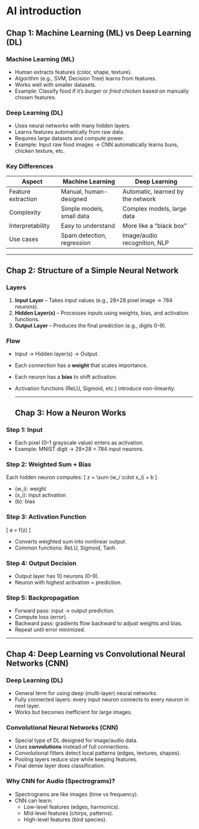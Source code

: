 # AI introduction

## Chap 1: Machine Learning (ML) vs Deep Learning (DL)

### Machine Learning (ML)
- Human extracts features (color, shape, texture).
- Algorithm (e.g., SVM, Decision Tree) learns from features.
- Works well with smaller datasets.
- Example: Classify food if it’s *burger* or *fried chicken* based on manually chosen features.

### Deep Learning (DL)
- Uses neural networks with many hidden layers.
- Learns features automatically from raw data.
- Requires large datasets and compute power.
- Example: Input raw food images → CNN automatically learns buns, chicken texture, etc.

### Key Differences

| Aspect              | Machine Learning             | Deep Learning                      |
|---------------------|------------------------------|------------------------------------|
| Feature extraction  | Manual, human-designed       | Automatic, learned by the network  |
| Complexity          | Simple models, small data    | Complex models, large data         |
| Interpretability    | Easy to understand           | More like a “black box”            |
| Use cases           | Spam detection, regression   | Image/audio recognition, NLP       |

---

## Chap 2: Structure of a Simple Neural Network

### Layers
1. **Input Layer** – Takes input values (e.g., 28×28 pixel image → 784 neurons).
2. **Hidden Layer(s)** – Processes inputs using weights, bias, and activation functions.
3. **Output Layer** – Produces the final prediction (e.g., digits 0–9).

### Flow
- Input → Hidden layer(s) → Output.
- Each connection has a **weight** that scales importance.
- Each neuron has a **bias** to shift activation.
- Activation functions (ReLU, Sigmoid, etc.) introduce non-linearity.

  ---

  ## Chap 3: How a Neuron Works

### Step 1: Input
- Each pixel (0–1 grayscale value) enters as activation.
- Example: MNIST digit → 28×28 = 784 input neurons.

### Step 2: Weighted Sum + Bias
Each hidden neuron computes:
\[
z = \sum (w_i \cdot x_i) + b
\]

- \(w_i\): weight
- \(x_i\): input activation
- \(b\): bias

### Step 3: Activation Function
\[
a = f(z)
\]
- Converts weighted sum into nonlinear output.
- Common functions: ReLU, Sigmoid, Tanh.

### Step 4: Output Decision
- Output layer has 10 neurons (0–9).
- Neuron with highest activation = prediction.

### Step 5: Backpropagation
- Forward pass: input → output prediction.
- Compute loss (error).
- Backward pass: gradients flow backward to adjust weights and bias.
- Repeat until error minimized.

--- 

## Chap 4: Deep Learning vs Convolutional Neural Networks (CNN)

### Deep Learning (DL)
- General term for using deep (multi-layer) neural networks.
- Fully connected layers: every input neuron connects to every neuron in next layer.
- Works but becomes inefficient for large images.

### Convolutional Neural Networks (CNN)
- Special type of DL designed for image/audio data.
- Uses **convolutions** instead of full connections.
- Convolutional filters detect local patterns (edges, textures, shapes).
- Pooling layers reduce size while keeping features.
- Final dense layer does classification.

### Why CNN for Audio (Spectrograms)?
- Spectrograms are like images (time vs frequency).
- CNN can learn:
  - Low-level features (edges, harmonics).
  - Mid-level features (chirps, patterns).
  - High-level features (bird species).
